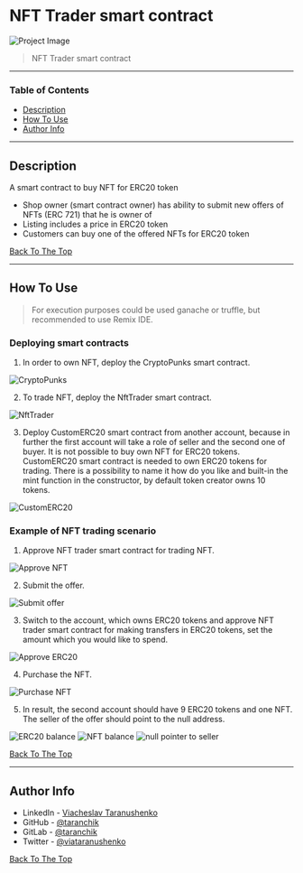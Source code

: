 # NFT Trader smart contract

![Project Image](https://i.imgur.com/smuHPFQ.png)

> NFT Trader smart contract

---

### Table of Contents

- [Description](#description)
- [How To Use](#how-to-use)
- [Author Info](#author-info)

---

## Description

A smart contract to buy NFT for ERC20 token
- Shop owner (smart contract owner) has ability to submit new offers of NFTs (ERC 721) that he is owner of
- Listing includes a price in ERC20 token 
- Customers can buy one of the offered NFTs for ERC20 token

[Back To The Top](#bank-smart-contract-mocha/chai-tests)

---

## How To Use

> For execution purposes could be used ganache or truffle, but recommended to use Remix IDE.

### Deploying smart contracts

1. In order to own NFT, deploy the CryptoPunks smart contract.

![CryptoPunks](https://i.imgur.com/x1BVQZn.png)

2. To trade NFT, deploy the NftTrader smart contract.

![NftTrader](https://i.imgur.com/PvP6LtI.png)

3. Deploy CustomERC20 smart contract from another account, because in further the first account will take a role of seller and the second one of buyer. It is not possible to buy own NFT for ERC20 tokens. CustomERC20 smart contract is needed to own ERC20 tokens for trading. There is a possibility to name it how do you like and built-in the mint function in the constructor, by default token creator owns 10 tokens.

![CustomERC20](https://i.imgur.com/FpIJzvg.png)

### Example of NFT trading scenario

1. Approve NFT trader smart contract for trading NFT.

![Approve NFT](https://i.imgur.com/ww0w2gZ.png)

2. Submit the offer.

![Submit offer](https://i.imgur.com/oFWUjmA.png)

3. Switch to the account, which owns ERC20 tokens and approve NFT trader smart contract for making transfers in ERC20 tokens, set the amount which you would like to spend.

![Approve ERC20](https://i.imgur.com/5mVxuaP.png)

4. Purchase the NFT.

![Purchase NFT](https://i.imgur.com/cHrlhz5.png)

5. In result, the second account should have 9 ERC20 tokens and one NFT. The seller of the offer should point to the null address.

![ERC20 balance](https://i.imgur.com/3TLSY4W.png)
![NFT balance](https://i.imgur.com/AO9fpHV.png)
![null pointer to seller](https://i.imgur.com/WqcQ1VD.png)

[Back To The Top](#bank-smart-contract-mocha/chai-tests)

---

## Author Info

- LinkedIn - [Viacheslav Taranushenko](https://www.linkedin.com/in/viacheslav-taranushenko-727466187/)
- GitHub - [@taranchik](https://github.com/taranchik)
- GitLab - [@taranchik](https://gitlab.com/taranchik)
- Twitter - [@viataranushenko](https://twitter.com/viataranushenko)

[Back To The Top](#bank-smart-contract-mocha/chai-tests)
